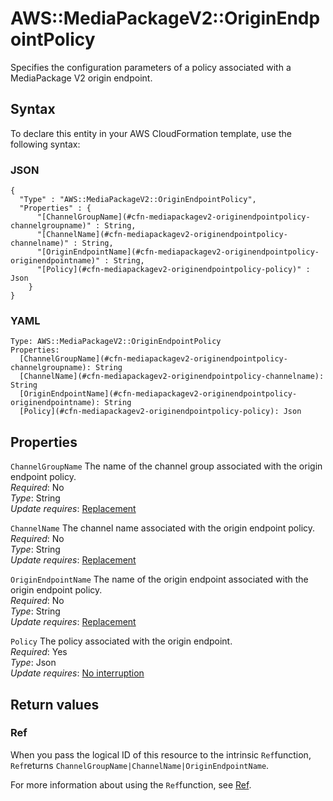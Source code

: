 # AWS::MediaPackageV2::OriginEndpointPolicy<a name="aws-resource-mediapackagev2-originendpointpolicy"></a>

Specifies the configuration parameters of a policy associated with a MediaPackage V2 origin endpoint\.

## Syntax<a name="aws-resource-mediapackagev2-originendpointpolicy-syntax"></a>

To declare this entity in your AWS CloudFormation template, use the following syntax:

### JSON<a name="aws-resource-mediapackagev2-originendpointpolicy-syntax.json"></a>

```
{
  "Type" : "AWS::MediaPackageV2::OriginEndpointPolicy",
  "Properties" : {
      "[ChannelGroupName](#cfn-mediapackagev2-originendpointpolicy-channelgroupname)" : String,
      "[ChannelName](#cfn-mediapackagev2-originendpointpolicy-channelname)" : String,
      "[OriginEndpointName](#cfn-mediapackagev2-originendpointpolicy-originendpointname)" : String,
      "[Policy](#cfn-mediapackagev2-originendpointpolicy-policy)" : Json
    }
}
```

### YAML<a name="aws-resource-mediapackagev2-originendpointpolicy-syntax.yaml"></a>

```
Type: AWS::MediaPackageV2::OriginEndpointPolicy
Properties: 
  [ChannelGroupName](#cfn-mediapackagev2-originendpointpolicy-channelgroupname): String
  [ChannelName](#cfn-mediapackagev2-originendpointpolicy-channelname): String
  [OriginEndpointName](#cfn-mediapackagev2-originendpointpolicy-originendpointname): String
  [Policy](#cfn-mediapackagev2-originendpointpolicy-policy): Json
```

## Properties<a name="aws-resource-mediapackagev2-originendpointpolicy-properties"></a>

`ChannelGroupName`  <a name="cfn-mediapackagev2-originendpointpolicy-channelgroupname"></a>
The name of the channel group associated with the origin endpoint policy\.  
*Required*: No  
*Type*: String  
*Update requires*: [Replacement](https://docs.aws.amazon.com/AWSCloudFormation/latest/UserGuide/using-cfn-updating-stacks-update-behaviors.html#update-replacement)

`ChannelName`  <a name="cfn-mediapackagev2-originendpointpolicy-channelname"></a>
The channel name associated with the origin endpoint policy\.  
*Required*: No  
*Type*: String  
*Update requires*: [Replacement](https://docs.aws.amazon.com/AWSCloudFormation/latest/UserGuide/using-cfn-updating-stacks-update-behaviors.html#update-replacement)

`OriginEndpointName`  <a name="cfn-mediapackagev2-originendpointpolicy-originendpointname"></a>
The name of the origin endpoint associated with the origin endpoint policy\.  
*Required*: No  
*Type*: String  
*Update requires*: [Replacement](https://docs.aws.amazon.com/AWSCloudFormation/latest/UserGuide/using-cfn-updating-stacks-update-behaviors.html#update-replacement)

`Policy`  <a name="cfn-mediapackagev2-originendpointpolicy-policy"></a>
The policy associated with the origin endpoint\.  
*Required*: Yes  
*Type*: Json  
*Update requires*: [No interruption](https://docs.aws.amazon.com/AWSCloudFormation/latest/UserGuide/using-cfn-updating-stacks-update-behaviors.html#update-no-interrupt)

## Return values<a name="aws-resource-mediapackagev2-originendpointpolicy-return-values"></a>

### Ref<a name="aws-resource-mediapackagev2-originendpointpolicy-return-values-ref"></a>

When you pass the logical ID of this resource to the intrinsic `Ref`function, `Ref`returns `ChannelGroupName|ChannelName|OriginEndpointName`\.

For more information about using the `Ref`function, see [Ref](https://docs.aws.amazon.com/AWSCloudFormation/latest/UserGuide/intrinsic-function-reference-ref.html)\.